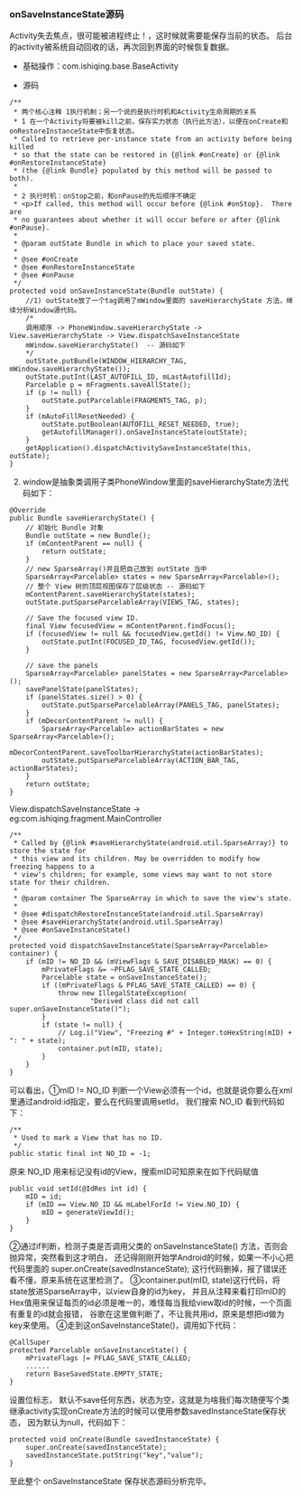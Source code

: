 ### onSaveInstanceState源码
Activity失去焦点，很可能被进程终止！，这时候就需要能保存当前的状态。
后台的activity被系统自动回收的话，再次回到界面的时候恢复数据。

- 基础操作：com.ishiqing.base.BaseActivity

- 源码
```
/**
 * 两个核心注释 1执行机制；另一个说的是执行时机和Activity生命周期的关系
 * 1 在一个Activity将要被kill之前，保存实力状态（执行此方法），以便在onCreate和onRestoreInstanceState中恢复状态。
 * Called to retrieve per-instance state from an activity before being killed
 * so that the state can be restored in {@link #onCreate} or {@link #onRestoreInstanceState}
 * (the {@link Bundle} populated by this method will be passed to both).
 *
 * 2 执行时机：onStop之前，和onPause的先后顺序不确定
 * <p>If called, this method will occur before {@link #onStop}.  There are
 * no guarantees about whether it will occur before or after {@link #onPause}.
 *
 * @param outState Bundle in which to place your saved state.
 *
 * @see #onCreate
 * @see #onRestoreInstanceState
 * @see #onPause
 */
protected void onSaveInstanceState(Bundle outState) {
    //1) outState放了一个tag调用了mWindow里面的 saveHierarchyState 方法，继续分析Window源代码。
    /*
    调用顺序 -> PhoneWindow.saveHierarchyState -> View.saveHierarchyState -> View.dispatchSaveInstanceState
    mWindow.saveHierarchyState()  -- 源码如下
    */
    outState.putBundle(WINDOW_HIERARCHY_TAG, mWindow.saveHierarchyState());
    outState.putInt(LAST_AUTOFILL_ID, mLastAutofillId);
    Parcelable p = mFragments.saveAllState();
    if (p != null) {
        outState.putParcelable(FRAGMENTS_TAG, p);
    }
    if (mAutoFillResetNeeded) {
        outState.putBoolean(AUTOFILL_RESET_NEEDED, true);
        getAutofillManager().onSaveInstanceState(outState);
    }
    getApplication().dispatchActivitySaveInstanceState(this, outState);
}
```
2) window是抽象类调用子类PhoneWindow里面的saveHierarchyState方法代码如下：
```
@Override
public Bundle saveHierarchyState() {
    // 初始化 Bundle 对象
    Bundle outState = new Bundle();
    if (mContentParent == null) {
        return outState;
    }
    // new SparseArray()并且把自己放到 outState 当中
    SparseArray<Parcelable> states = new SparseArray<Parcelable>();
    // 整个 View 树的顶层视图保存了层级状态 -- 源码如下
    mContentParent.saveHierarchyState(states);
    outState.putSparseParcelableArray(VIEWS_TAG, states);

    // Save the focused view ID.
    final View focusedView = mContentParent.findFocus();
    if (focusedView != null && focusedView.getId() != View.NO_ID) {
        outState.putInt(FOCUSED_ID_TAG, focusedView.getId());
    }

    // save the panels
    SparseArray<Parcelable> panelStates = new SparseArray<Parcelable>();
    savePanelState(panelStates);
    if (panelStates.size() > 0) {
        outState.putSparseParcelableArray(PANELS_TAG, panelStates);
    }
    if (mDecorContentParent != null) {
        SparseArray<Parcelable> actionBarStates = new SparseArray<Parcelable>();
        mDecorContentParent.saveToolbarHierarchyState(actionBarStates);
        outState.putSparseParcelableArray(ACTION_BAR_TAG, actionBarStates);
    }
    return outState;
}
```
View.dispatchSaveInstanceState -> eg:com.ishiqing.fragment.MainController
```
/**
 * Called by {@link #saveHierarchyState(android.util.SparseArray)} to store the state for
 * this view and its children. May be overridden to modify how freezing happens to a
 * view's children; for example, some views may want to not store state for their children.
 *
 * @param container The SparseArray in which to save the view's state.
 *
 * @see #dispatchRestoreInstanceState(android.util.SparseArray)
 * @see #saveHierarchyState(android.util.SparseArray)
 * @see #onSaveInstanceState()
 */
protected void dispatchSaveInstanceState(SparseArray<Parcelable> container) {
    if (mID != NO_ID && (mViewFlags & SAVE_DISABLED_MASK) == 0) {
        mPrivateFlags &= ~PFLAG_SAVE_STATE_CALLED;
        Parcelable state = onSaveInstanceState();
        if ((mPrivateFlags & PFLAG_SAVE_STATE_CALLED) == 0) {
            throw new IllegalStateException(
                    "Derived class did not call super.onSaveInstanceState()");
        }
        if (state != null) {
            // Log.i("View", "Freezing #" + Integer.toHexString(mID) + ": " + state);
            container.put(mID, state);
        }
    }
}
```
可以看出，①mID != NO_ID 判断一个View必须有一个id，也就是说你要么在xml里通过android:id指定，要么在代码里调用setId，
我们搜索 NO_ID 看到代码如下：
```
/**
 * Used to mark a View that has no ID.
 */
public static final int NO_ID = -1;
```
原来 NO_ID 用来标记没有id的View，搜索mID可知原来在如下代码赋值
```
public void setId(@IdRes int id) {
    mID = id;
    if (mID == View.NO_ID && mLabelForId != View.NO_ID) {
        mID = generateViewId();
    }
}
```
②通过if判断，检测子类是否调用父类的 onSaveInstanceState() 方法，否则会抛异常，突然看到这才明白，
还记得刚刚开始学Android的时候，如果一不小心把代码里面的 super.onCreate(savedInstanceState);
这行代码删掉，报了错误还看不懂，原来系统在这里检测了。
③container.put(mID, state)这行代码，将state放进SparseArray中，以view自身的id为key，
并且从注释来看打印mID的Hex值用来保证每页的id必须是唯一的，难怪每当我给view取id的时候，一个页面有重复的id就会报错，
谷歌在这里做判断了，不让我共用id，原来是想把id做为key来使用。
④走到这onSaveInstanceState()，调用如下代码：
```
@CallSuper
protected Parcelable onSaveInstanceState() {
    mPrivateFlags |= PFLAG_SAVE_STATE_CALLED;
    ......
    return BaseSavedState.EMPTY_STATE;
}
```
设置位标志， 默认不save任何东西，状态为空，这就是为啥我们每次随便写个类继承activity实现onCreate方法的时候可以使用参数savedInstanceState保存状态，
因为默认为null，代码如下：
```
protected void onCreate(Bundle savedInstanceState) {
    super.onCreate(savedInstanceState);
    savedInstanceState.putString("key","value");
}
```
至此整个 onSaveInstanceState 保存状态源码分析完毕。





